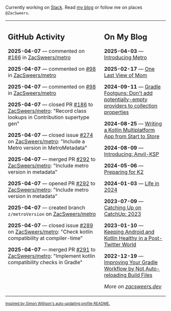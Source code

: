 Currently working on [Slack](https://slack.com/). Read [my blog](https://zacsweers.dev/) or follow me on places `@ZacSweers`.

<table><tr><td valign="top" width="60%">

## GitHub Activity
<!-- githubActivity starts -->
**2025-04-07** — commented on [#166](https://github.com/ZacSweers/metro/issues/166#issuecomment-2784733991) in [ZacSweers/metro](https://github.com/ZacSweers/metro)

**2025-04-07** — commented on [#98](https://github.com/ZacSweers/metro/issues/98#issuecomment-2784730801) in [ZacSweers/metro](https://github.com/ZacSweers/metro)

**2025-04-07** — commented on [#98](https://github.com/ZacSweers/metro/issues/98#issuecomment-2784724198) in [ZacSweers/metro](https://github.com/ZacSweers/metro)

**2025-04-07** — closed PR [#186](https://github.com/ZacSweers/metro/pull/186) to [ZacSweers/metro](https://github.com/ZacSweers/metro): "Record class lookups in Contribution supertype gen"

**2025-04-07** — closed issue [#274](https://github.com/ZacSweers/metro/issues/274) on [ZacSweers/metro](https://github.com/ZacSweers/metro): "Include a Metro version in MetroMetadata"

**2025-04-07** — merged PR [#292](https://github.com/ZacSweers/metro/pull/292) to [ZacSweers/metro](https://github.com/ZacSweers/metro): "Include metro version in metadata"

**2025-04-07** — opened PR [#292](https://github.com/ZacSweers/metro/pull/292) to [ZacSweers/metro](https://github.com/ZacSweers/metro): "Include metro version in metadata"

**2025-04-07** — created branch `z/metroVersion` on [ZacSweers/metro](https://github.com/ZacSweers/metro)

**2025-04-07** — closed issue [#289](https://github.com/ZacSweers/metro/issues/289) on [ZacSweers/metro](https://github.com/ZacSweers/metro): "Check kotlin compatibility at compiler-time"

**2025-04-07** — merged PR [#291](https://github.com/ZacSweers/metro/pull/291) to [ZacSweers/metro](https://github.com/ZacSweers/metro): "Implement kotlin compatibility checks in Gradle"
<!-- githubActivity ends -->
</td><td valign="top" width="40%">

## On My Blog
<!-- blog starts -->
**2025-04-03** — [Introducing Metro](https://www.zacsweers.dev/introducing-metro/)

**2025-02-17** — [One Last View of Mom](https://www.zacsweers.dev/one-last-view-of-mom/)

**2024-09-11** — [Gradle Footguns: Don't add potentially-empty providers to collection properties](https://www.zacsweers.dev/gradle-footgun-adding-empty-providers-to-collection-properties/)

**2024-08-25** — [Writing a Kotlin Multiplatform App from Start to Store](https://www.zacsweers.dev/writing-a-kotlin-multiplatform-app-from-start-to-store/)

**2024-08-09** — [Introducing: Anvil-KSP](https://www.zacsweers.dev/introducing-anvil-ksp/)

**2024-05-06** — [Preparing for K2](https://www.zacsweers.dev/preparing-for-k2/)

**2024-01-03** — [Life in 2024](https://www.zacsweers.dev/life-in-2024/)

**2023-07-09** — [Catching Up on CatchUp: 2023](https://www.zacsweers.dev/catching-up-on-catchup-2023/)

**2023-01-10** — [Keeping Android and Kotlin Healthy in a Post-Twitter World](https://www.zacsweers.dev/keeping-android-healthy/)

**2022-12-19** — [Improving Your Gradle Workflow by Not Auto-reloading Build Files](https://www.zacsweers.dev/improving-your-workflow-by-not-auto-reloading-build-files/)
<!-- blog ends -->
_More on [zacsweers.dev](https://zacsweers.dev/)_
</td></tr></table>

<sub><a href="https://simonwillison.net/2020/Jul/10/self-updating-profile-readme/">Inspired by Simon Willison's auto-updating profile README.</a></sub>